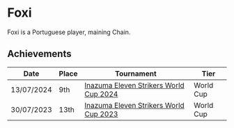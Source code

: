 # Foxi

Foxi is a Portuguese player, maining Chain.

## Achievements

|Date|Place|Tournament|Tier|
|-|-|-|-|
| 13/07/2024 | 9th | [Inazuma Eleven Strikers World Cup 2024](../../tournaments/worldcup24.md) | World Cup |
| 30/07/2023 | 13th | [Inazuma Eleven Strikers World Cup 2023](../../tournaments/worldcup23.md) | World Cup |